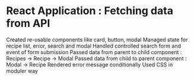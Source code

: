 # React Application : Fetching data from API 

Created re-usable components like card, button, modal
Managed state for recipe list, error, search and modal
Handled controlled search form and event of form submission
Passed data from parent to child component : Recipes -> Recipe -> Modal
Passed data from child to parent component : Modal -> Recipe
Rendered error message conditionally
Used CSS in moduler way
